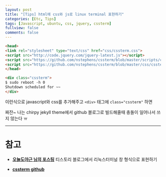 ```yaml
---
layout: post
title: "[Tips] html에 css와 js로 linux terminal 표현하기"
categories: [Etc, Tips]
tags: [Javascript, ubuntu, css, jquery, cssterm]
fullview: false
comments: false
---
```


```html
<head>
<link rel="stylesheet" type="text/css" href="css/cssterm.css">
<script src="http://code.jquery.com/jquery-latest.js"></script>
<script src="https://github.com/nstephens/cssterm/blob/master/scripts/cssterm.js"></script>
<script src="https://github.com/nstephens/cssterm/blob/master/css/cssterm.css"></script>
</head>

<div class="cssterm"> 
$ sudo reboot -h 0
Shutdown scheduled for ~~
</div>
```

이런식으로 javascript와 css를 추가해주고 `<div>` 태그에 `class="cssterm"` 하면

짜잔~ 나는 chirpy jekyll theme에서 github 블로그로 빌드해줄때 충돌이 일어나서 쓰지 않는다 ㅠ

---

# 참고

- **[오늘도야근 님의 포스팅](https://tttsss77.tistory.com/4 "티스토리 블로그에서 리눅스터미널 창 형식으로 표현하기")**
티스토리 블로그에서 리눅스터미널 창 형식으로 표현하기

- **[cssterm github](https://github.com/nstephens/cssterm "cssterm github")**
